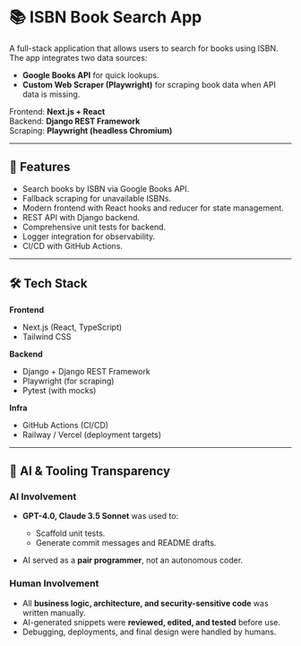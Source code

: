 # 📚 ISBN Book Search App

A full-stack application that allows users to search for books using ISBN.  
The app integrates two data sources:

- **Google Books API** for quick lookups.
- **Custom Web Scraper (Playwright)** for scraping book data when API data is missing.

Frontend: **Next.js + React**  
Backend: **Django REST Framework**  
Scraping: **Playwright (headless Chromium)**

---

## 🚀 Features

- Search books by ISBN via Google Books API.
- Fallback scraping for unavailable ISBNs.
- Modern frontend with React hooks and reducer for state management.
- REST API with Django backend.
- Comprehensive unit tests for backend.
- Logger integration for observability.
- CI/CD with GitHub Actions.

---

## 🛠️ Tech Stack

**Frontend**

- Next.js (React, TypeScript)
- Tailwind CSS

**Backend**

- Django + Django REST Framework
- Playwright (for scraping)
- Pytest (with mocks)

**Infra**

- GitHub Actions (CI/CD)
- Railway / Vercel (deployment targets)

---

## 🤖 AI & Tooling Transparency

### AI Involvement

- **GPT-4.0, Claude 3.5 Sonnet** was used to:

  - Scaffold unit tests.
  - Generate commit messages and README drafts.

- AI served as a **pair programmer**, not an autonomous coder.

### Human Involvement

- All **business logic, architecture, and security-sensitive code** was written manually.
- AI-generated snippets were **reviewed, edited, and tested** before use.
- Debugging, deployments, and final design were handled by humans.

